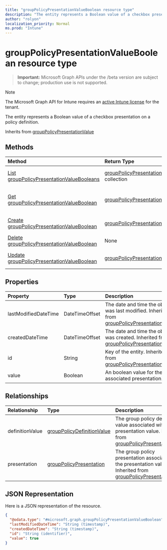 ```yaml
---
title: "groupPolicyPresentationValueBoolean resource type"
description: "The entity represents a Boolean value of a checkbox presentation on a policy definition."
author: "rolyon"
localization_priority: Normal
ms.prod: "Intune"
---
```


# groupPolicyPresentationValueBoolean resource type

> **Important:** Microsoft Graph APIs under the /beta version are subject to change; production use is not supported.

> [!NOTE]
> The Microsoft Graph API for Intune requires an [active Intune license](https://go.microsoft.com/fwlink/?linkid=839381) for the tenant.

The entity represents a Boolean value of a checkbox presentation on a policy definition.


Inherits from [groupPolicyPresentationValue](../resources/intune-grouppolicy-grouppolicypresentationvalue.md)

## Methods
|Method|Return Type|Description|
|:---|:---|:---|
|[List groupPolicyPresentationValueBooleans](../api/intune-grouppolicy-grouppolicypresentationvalueboolean-list.md)|[groupPolicyPresentationValueBoolean](../resources/intune-grouppolicy-grouppolicypresentationvalueboolean.md) collection|List properties and relationships of the [groupPolicyPresentationValueBoolean](../resources/intune-grouppolicy-grouppolicypresentationvalueboolean.md) objects.|
|[Get groupPolicyPresentationValueBoolean](../api/intune-grouppolicy-grouppolicypresentationvalueboolean-get.md)|[groupPolicyPresentationValueBoolean](../resources/intune-grouppolicy-grouppolicypresentationvalueboolean.md)|Read properties and relationships of the [groupPolicyPresentationValueBoolean](../resources/intune-grouppolicy-grouppolicypresentationvalueboolean.md) object.|
|[Create groupPolicyPresentationValueBoolean](../api/intune-grouppolicy-grouppolicypresentationvalueboolean-create.md)|[groupPolicyPresentationValueBoolean](../resources/intune-grouppolicy-grouppolicypresentationvalueboolean.md)|Create a new [groupPolicyPresentationValueBoolean](../resources/intune-grouppolicy-grouppolicypresentationvalueboolean.md) object.|
|[Delete groupPolicyPresentationValueBoolean](../api/intune-grouppolicy-grouppolicypresentationvalueboolean-delete.md)|None|Deletes a [groupPolicyPresentationValueBoolean](../resources/intune-grouppolicy-grouppolicypresentationvalueboolean.md).|
|[Update groupPolicyPresentationValueBoolean](../api/intune-grouppolicy-grouppolicypresentationvalueboolean-update.md)|[groupPolicyPresentationValueBoolean](../resources/intune-grouppolicy-grouppolicypresentationvalueboolean.md)|Update the properties of a [groupPolicyPresentationValueBoolean](../resources/intune-grouppolicy-grouppolicypresentationvalueboolean.md) object.|

## Properties
|Property|Type|Description|
|:---|:---|:---|
|lastModifiedDateTime|DateTimeOffset|The date and time the object was last modified. Inherited from [groupPolicyPresentationValue](../resources/intune-grouppolicy-grouppolicypresentationvalue.md)|
|createdDateTime|DateTimeOffset|The date and time the object was created. Inherited from [groupPolicyPresentationValue](../resources/intune-grouppolicy-grouppolicypresentationvalue.md)|
|id|String|Key of the entity. Inherited from [groupPolicyPresentationValue](../resources/intune-grouppolicy-grouppolicypresentationvalue.md)|
|value|Boolean|An boolean value for the associated presentation.|

## Relationships
|Relationship|Type|Description|
|:---|:---|:---|
|definitionValue|[groupPolicyDefinitionValue](../resources/intune-grouppolicy-grouppolicydefinitionvalue.md)|The group policy definition value associated with the presentation value. Inherited from [groupPolicyPresentationValue](../resources/intune-grouppolicy-grouppolicypresentationvalue.md)|
|presentation|[groupPolicyPresentation](../resources/intune-grouppolicy-grouppolicypresentation.md)|The group policy presentation associated with the presentation value. Inherited from [groupPolicyPresentationValue](../resources/intune-grouppolicy-grouppolicypresentationvalue.md)|

## JSON Representation
Here is a JSON representation of the resource.
<!-- {
  "blockType": "resource",
  "keyProperty": "id",
  "@odata.type": "microsoft.graph.groupPolicyPresentationValueBoolean"
}
-->
``` json
{
  "@odata.type": "#microsoft.graph.groupPolicyPresentationValueBoolean",
  "lastModifiedDateTime": "String (timestamp)",
  "createdDateTime": "String (timestamp)",
  "id": "String (identifier)",
  "value": true
}
```





